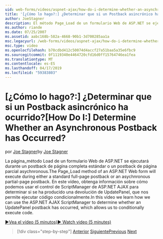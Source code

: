 ```yaml
---
uid: web-forms/videos/aspnet-ajax/how-do-i-determine-whether-an-asynchronous-postback-has-occurred
title: '[¿Cómo lo hago?:] ¿Determinar que si un Postback asincrónico ha ocurrido? | Microsoft Docs'
author: JoeStagner
description: El método Page_Load de un formulario Web de ASP.NET se ejecuta durante un postback de página completa estándar o un postback de página parcial asychnronous. En este vídeo...
ms.author: riande
ms.date: 07/25/2007
ms.assetid: aabc168b-582a-4668-90b1-3d700285aa1a
msc.legacyurl: /web-forms/videos/aspnet-ajax/how-do-i-determine-whether-an-asynchronous-postback-has-occurred
msc.type: video
ms.openlocfilehash: b70cdbd412c50074d4accf27a51baa5a35e6fbc9
ms.sourcegitcommit: 0f1119340e4464720cfd16d0ff15764746ea1fea
ms.translationtype: MT
ms.contentlocale: es-ES
ms.lasthandoff: 04/17/2019
ms.locfileid: "59383803"
---
```

# <a name="how-do-i-determine-whether-an-asynchronous-postback-has-occurred"></a><span data-ttu-id="10c60-105">[¿Cómo lo hago?:] ¿Determinar que si un Postback asincrónico ha ocurrido?</span><span class="sxs-lookup"><span data-stu-id="10c60-105">[How Do I:] Determine Whether an Asynchronous Postback has Occurred?</span></span>

<span data-ttu-id="10c60-106">por [Joe Stagner](https://github.com/JoeStagner)</span><span class="sxs-lookup"><span data-stu-id="10c60-106">by [Joe Stagner](https://github.com/JoeStagner)</span></span>

<span data-ttu-id="10c60-107">La página\_método Load de un formulario Web de ASP.NET se ejecutará durante un postback de página completa estándar o un postback de página parcial asychnronous.</span><span class="sxs-lookup"><span data-stu-id="10c60-107">The Page\_Load method of an ASP.NET Web form will execute during either a standard full-page postback or an asychnronous partial-page postback.</span></span> <span data-ttu-id="10c60-108">En este vídeo, obtenga información sobre cómo podemos usar el control de ScriptManager de ASP.NET AJAX para determinar si se ha producido una devolución de UpdatePanel, que nos permite ejecutar código condicionalmente.</span><span class="sxs-lookup"><span data-stu-id="10c60-108">In this video we learn how we can use the ASP.NET AJAX ScriptManager to determine whether an UpdatePanel postback has occurred, which allows us to conditionally execute code.</span></span>

[<span data-ttu-id="10c60-109">&#9654;Vea el vídeo (5 minutos)</span><span class="sxs-lookup"><span data-stu-id="10c60-109">&#9654; Watch video (5 minutes)</span></span>](https://channel9.msdn.com/Blogs/ASP-NET-Site-Videos/how-do-i-determine-whether-an-asynchronous-postback-has-occurred)

> [!div class="step-by-step"]
> <span data-ttu-id="10c60-110">[Anterior](how-do-i-use-javascript-to-refresh-an-aspnet-ajax-updatepanel.md)
> [Siguiente](how-do-i-use-the-conditional-updatemode-of-the-updatepanel.md)</span><span class="sxs-lookup"><span data-stu-id="10c60-110">[Previous](how-do-i-use-javascript-to-refresh-an-aspnet-ajax-updatepanel.md)
[Next](how-do-i-use-the-conditional-updatemode-of-the-updatepanel.md)</span></span>
